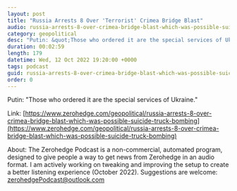 ```yaml
---
layout: post
title: "Russia Arrests 8 Over 'Terrorist' Crimea Bridge Blast"
audio: russia-arrests-8-over-crimea-bridge-blast-which-was-possible-suicide-truck-bombing-0
category: geopolitical
desc: "Putin: &quot;Those who ordered it are the special services of Ukraine.&quot;"
duration: 00:02:59
length: 179
datetime: Wed, 12 Oct 2022 19:20:00 +0000
tags: podcast
guid: russia-arrests-8-over-crimea-bridge-blast-which-was-possible-suicide-truck-bombing-0
order: 0
---
```

Putin: &quot;Those who ordered it are the special services of Ukraine.&quot;

Link: [https://www.zerohedge.com/geopolitical/russia-arrests-8-over-crimea-bridge-blast-which-was-possible-suicide-truck-bombing](https://www.zerohedge.com/geopolitical/russia-arrests-8-over-crimea-bridge-blast-which-was-possible-suicide-truck-bombing)

About: The Zerohedge Podcast is a non-commercial, automated program, designed to give people a way to get news from Zerohedge in an audio format.  I am actively working on tweaking and improving the setup to create a better listening experience (October 2022).  Suggestions are welcome: [zerohedgePodcast@outlook.com](mailto:zerohedgePodcast@outlook.com)